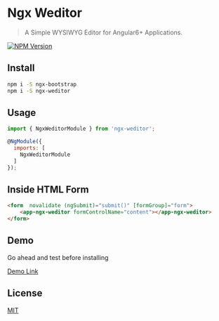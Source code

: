 # Ngx Weditor

> A Simple WYSIWYG Editor for Angular6+ Applications.

[![NPM Version][npm-image]][npm-url]


## Install

```bash
npm i -S ngx-bootstrap
npm i -S ngx-weditor
```

## Usage

```javascript
import { NgxWeditorModule } from 'ngx-weditor';

@NgModule({
  imports: [
    NgxWeditorModule
  ]
});
```

## Inside HTML Form

```html
<form  novalidate (ngSubmit)="submit()" [formGroup]="form">
	<app-ngx-weditor formControlName="content"></app-ngx-weditor>
</form>
```
## Demo
Go ahead and test before installing

[Demo Link](https://hrestrepop.github.io/ngx-weditor/)

## License

[MIT](http://vjpr.mit-license.org)

[npm-image]: https://img.shields.io/npm/v/ngx-weditor.svg
[npm-url]: https://www.npmjs.com/package/ngx-weditor
